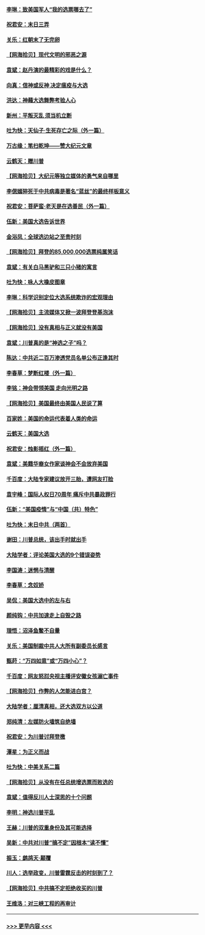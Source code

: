 #### [李琳：致美国军人“我的选票哪去了”](../pages/nsc993/n12635351.md?t=12212102) 
#### [祝君安：末日三弄](../pages/nsc993/n12635324.md?t=12212102) 
#### [关乐：红朝末了无完卵](../pages/nsc993/n12635315.md?t=12212102) 
#### [【网海拾贝】现代文明的邪恶之源](../pages/nsc993/n12634425.md?t=12212102) 
#### [袁斌：赵丹演的最精彩的戏是什么？](../pages/nsc993/n12633316.md?t=12212102) 
#### [向真：信神或反神 决定瘟疫与大选](../pages/nsc993/n12632710.md?t=12212102) 
#### [洪达：神藉大选舞弊考验人心](../pages/nsc993/n12631962.md?t=12212102) 
#### [新州：平叛灭乱  须当机立断](../pages/nsc993/n12631946.md?t=12212102) 
#### [吐为快：天仙子‧生死存亡之际（外一篇）](../pages/nsc993/n12631927.md?t=12212102) 
#### [万古缘：笔扫乾坤——赞大纪元文章](../pages/nsc993/n12631922.md?t=12212102) 
#### [云鹤天：赠川普](../pages/nsc993/n12631823.md?t=12212102) 
#### [【网海拾贝】大纪元等独立媒体的勇气来自哪里](../pages/nsc993/n12629961.md?t=12212102) 
#### [李偲嫣猝死于中共病毒是著名“蓝丝”的最终样板意义](../pages/nsc993/n12628812.md?t=12212102) 
#### [祝君安：菩萨蛮·老天是在选善民（外一篇）](../pages/nsc993/n12628793.md?t=12212102) 
#### [伍新：美国大选告诉世界](../pages/nsc993/n12628768.md?t=12212102) 
#### [金浴凤：全球选边站之至贵时刻](../pages/nsc993/n12627318.md?t=12212102) 
#### [【网海拾贝】拜登的85,000,000选票纯属笑话](../pages/nsc993/n12626569.md?t=12212102) 
#### [袁斌：有关白马黑驴和三只小猪的寓言](../pages/nsc993/n12626198.md?t=12212102) 
#### [吐为快：咏人大橡皮图章](../pages/nsc993/n12624470.md?t=12212102) 
#### [李琳：科学识别定位大选系统欺诈的宏观理由](../pages/nsc993/n12624340.md?t=12212102) 
#### [【网海拾贝】主流媒体又掀一波拜登登基泡沫](../pages/nsc993/n12624000.md?t=12212102) 
#### [【网海拾贝】没有真相与正义就没有美国](../pages/nsc993/n12621885.md?t=12212102) 
#### [袁斌：川普真的是“神选之子”吗？](../pages/nsc993/n12621749.md?t=12212102) 
#### [陈达：中共近二百万渗透党员名单公布正逢其时](../pages/nsc993/n12620870.md?t=12212102) 
#### [李春草：梦断红楼（外一篇）](../pages/nsc993/n12619122.md?t=12212102) 
#### [李铭：神会带领美国 走向光明之路](../pages/nsc993/n12618584.md?t=12212102) 
#### [【网海拾贝】美国最终由美国人民说了算](../pages/nsc993/n12617255.md?t=12212102) 
#### [百家姓：美国的命运代表着人类的命运](../pages/nsc993/n12615838.md?t=12212102) 
#### [云鹤天：美国大选](../pages/nsc993/n12615994.md?t=12212102) 
#### [祝君安：烛影摇红（外一篇）](../pages/nsc993/n12615975.md?t=12212102) 
#### [袁斌：美籍华裔女作家谈神会不会放弃美国](../pages/nsc993/n12615263.md?t=12212102) 
#### [千百度：大陆专家建议放开三胎，遭网友打脸](../pages/nsc993/n12614456.md?t=12212102) 
#### [袁宇峰：国际人权日70周年 痛斥中共暴政罪行](../pages/nsc993/n12611965.md?t=12212102) 
#### [伍新：“美国疫情”与“中国（共）特色”](../pages/nsc993/n12611463.md?t=12212102) 
#### [吐为快：末日中共（两首）](../pages/nsc993/n12611461.md?t=12212102) 
#### [谢田：川普总统，该出手时就出手](../pages/nsc993/n12610905.md?t=12212102) 
#### [大陆学者：评论美国大选的9个错误姿势](../pages/nsc993/n12609586.md?t=12212102) 
#### [李国涛：迷惘与清醒](../pages/nsc993/n12607532.md?t=12212102) 
#### [李春草：念奴娇](../pages/nsc993/n12607083.md?t=12212102) 
#### [吴侃：美国大选中的左与右](../pages/nsc993/n12607054.md?t=12212102) 
#### [颜纯钩：中共加速走上自毁之路](../pages/nsc993/n12606473.md?t=12212102) 
#### [理悟：沼泽鱼鳖不自量](../pages/nsc993/n12606454.md?t=12212102) 
#### [关乐：美国制裁中共人大所有副委员长感言](../pages/nsc993/n12606442.md?t=12212102) 
#### [甄莳：“万四如意”或“万四小心”？](../pages/nsc993/n12606091.md?t=12212102) 
#### [千百度：网友怒怼央视主播评安徽女孩溺亡事件](../pages/nsc993/n12605370.md?t=12212102) 
#### [【网海拾贝】作弊的人怎能进白宫？](../pages/nsc993/n12603546.md?t=12212102) 
#### [大陆学者：厘清真相，还大选双方以公道](../pages/nsc993/n12603475.md?t=12212102) 
#### [郑纯清：左媒防火墙筑自绝墙](../pages/nsc993/n12602226.md?t=12212102) 
#### [祝君安：为川普讨拜登檄](../pages/nsc993/n12602199.md?t=12212102) 
#### [潭星：为正义而战](../pages/nsc993/n12600926.md?t=12212102) 
#### [吐为快：中美关系二篇](../pages/nsc993/n12600908.md?t=12212102) 
#### [【网海拾贝】从没有在任总统增选票而败选的](../pages/nsc993/n12600435.md?t=12212102) 
#### [袁斌：值得反川人士深思的十个问题](../pages/nsc993/n12600332.md?t=12212102) 
#### [李明：神选川普平乱](../pages/nsc993/n12599751.md?t=12212102) 
#### [王赫：川普的双重身份及其可能选择](../pages/nsc993/n12599723.md?t=12212102) 
#### [吴新：中共对川普“搞不定”因根本“读不懂”](../pages/nsc993/n12599502.md?t=12212102) 
#### [振玉：鹧鸪天‧颠覆](../pages/nsc993/n12599494.md?t=12212102) 
#### [川人：选举政变，川普雷霆反击的时刻到了？](../pages/nsc993/n12599291.md?t=12212102) 
#### [【网海拾贝】中共搞不定拒绝收买的川普](../pages/nsc993/n12598955.md?t=12212102) 
#### [王维洛：对三峡工程的再审计](../pages/nsc993/n12598436.md?t=12212102) 

----
#### [ >>> 更早内容 <<< ](../indexes/nsc993-earlier.md)
